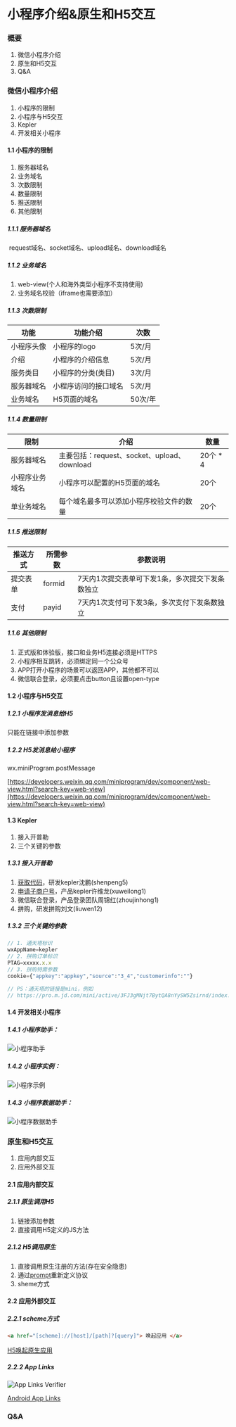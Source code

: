 # 小程序介绍&原生和H5交互

### 概要

1. 微信小程序介绍
2. 原生和H5交互
3. Q&A

### 微信小程序介绍

1. 小程序的限制
2. 小程序与H5交互
3. Kepler
4. 开发相关小程序

#### 1.1 小程序的限制

1. 服务器域名
2. 业务域名
3. 次数限制
4. 数量限制
5. 推送限制
6. 其他限制

##### 1.1.1 服务器域名

​    request域名、socket域名、upload域名、download域名

##### 1.1.2 业务域名

1. web-view(个人和海外类型小程序不支持使用) 
2. 业务域名校验（iframe也需要添加）

##### 1.1.3 次数限制

| 功能       | 功能介绍             | 次数    |
| ---------- | -------------------- | ------- |
| 小程序头像 | 小程序的logo         | 5次/月  |
| 介绍       | 小程序的介绍信息     | 5次/月  |
| 服务类目   | 小程序的分类(类目)   | 3次/月  |
| 服务器域名 | 小程序访问的接口域名 | 5次/月  |
| 业务域名   | H5页面的域名         | 50次/年 |

##### 1.1.4 数量限制

| 限制           | 介绍                                        | 数量     |
| -------------- | ------------------------------------------- | -------- |
| 服务器域名     | 主要包括：request、socket、upload、download | 20个 * 4 |
| 小程序业务域名 | 小程序可以配置的H5页面的域名                | 20个     |
| 单业务域名     | 每个域名最多可以添加小程序校验文件的数量    | 20个     |

##### 1.1.5 推送限制

| 推送方式 | 所需参数 | 参数说明                                        |
| -------- | -------- | ----------------------------------------------- |
| 提交表单 | formid   | 7天内1次提交表单可下发1条，多次提交下发条数独立 |
| 支付     | payid    | 7天内1次支付可下发3条，多次支付下发条数独立     |

##### 1.1.6 其他限制

1. 正式版和体验版，接口和业务H5连接必须是HTTPS
2. 小程序相互跳转，必须绑定同一个公众号
3. APP打开小程序的场景可以返回APP，其他都不可以
4. 微信联合登录，必须要点击button且设置open-type

#### 1.2 小程序与H5交互

##### 1.2.1 小程序发消息给H5

只能在链接中添加参数

##### 1.2.2 H5发消息给小程序

wx.miniProgram.postMessage

[https://developers.weixin.qq.com/miniprogram/dev/component/web-view.html?search-key=web-view](https://developers.weixin.qq.com/miniprogram/dev/component/web-view.html?search-key=web-view)

#### 1.3 Kepler

1. 接入开普勒
2. 三个关键的参数

##### 1.3.1 接入开普勒

1. [获取代码](https://cf.jd.com/pages/viewpage.action?pageId=107874531)，研发kepler沈鹏(shenpeng5)
2. [申请子商户号](https://cf.jd.com/pages/viewpage.action?pageId=107874531)，产品kepler许维龙(xuweilong1)
3. 微信联合登录，产品登录团队周锦红(zhoujinhong1)
4. 拼购，研发拼购刘文(liuwen12)

##### 1.3.2 三个关键的参数

```js
// 1. 通天塔标识
wxAppName=kepler
// 2. 拼购订单标识
PTAG=xxxxx.x.x
// 3. 拼购特需参数
cookie={"appkey":"appkey","source":"3_4","customerinfo":""}

// PS：通天塔的链接是mini，例如
// https://pro.m.jd.com/mini/active/3FJ3gMNjt7BytQA8nYySW5Zsirnd/index.html
```

#### 1.4 开发相关小程序

##### 1.4.1 小程序助手：

![小程序助手](/sliders/assets/images/weixin/wxmini_dev.jpg)

##### 1.4.2 小程序实例：

![小程序示例](/sliders/assets/images/weixin/wxmini_try.jpg)

##### 1.4.3 小程序数据助手：

![小程序数据助手](/sliders/assets/images/weixin/wxmini_data.jpg)

### 原生和H5交互

1. 应用内部交互
2. 应用外部交互

#### 2.1 应用内部交互

##### 2.1.1 原生调用H5

1. 链接添加参数
2. 直接调用H5定义的JS方法

##### 2.1.2 H5调用原生

1. 直接调用原生注册的方法(存在安全隐患)
2. 通过[prompt](http://www.w3school.com.cn/jsref/met_win_prompt.asp)重新定义协议
3. sheme方式

#### 2.2 应用外部交互

##### 2.2.1 scheme方式

```html
<a href="[scheme]://[host]/[path]?[query]"> 唤起应用 </a>
```

[H5唤起原生应用](http://ihongqiqu.com/2015/12/03/html-call-native-app/)

##### 2.2.2 App Links

![App Links Verifier](http://ihongqiqu.com/imgs/post/app_links_verifier.png)

[Android App Links](http://ihongqiqu.com/2015/12/18/App-Links/)

### Q&A




